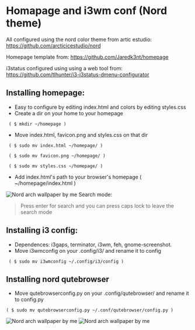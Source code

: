 # Homapage and i3wm conf (Nord theme)

All configured using the nord color theme from artic estudio: https://github.com/arcticicestudio/nord

Homepage template from: https://github.com/Jaredk3nt/homepage

i3status configured using using a web tool from: https://github.com/tlhunter/i3-i3status-dmenu-configurator





## Installing homepage:

* Easy to configure by editing index.html and colors by editing styles.css
* Create a dir on your home to your homepage

``` ( $ mkdir ~/homepage )```

* Move index.html, favicon.png and styles.css on that dir

``` ( $ sudo mv index.html ~/homepage/ )```

``` ( $ sudo mv favicon.png ~/homepage/ )```

``` ( $ sudo mv styles.css ~/homepage/ )```

* Add index.html's path to your browser's homepage ( ~/homepage/index.html )

![Nord arch wallpaper by me](https://raw.githubusercontent.com/clans1/homapageandi3wmconf/master/homepagepreview.png)
 Search mode:
> Press enter for search and you can press caps lock to leave the search mode

## Installing i3 config:
 
* Dependences: i3gaps, terminator, i3wm, feh, gnome-screenshot.
* Move i3wmconfig on your .config/i3/ and rename it to config 

``` ( $ sudo mv i3wmconfig ~/.config/i3/config )```


## Installing nord qutebrowser

* Move qutebrowserconfig.py on your .config/qutebrowser/ and rename it to config.py 

``` ( $ sudo mv qutebrowserconfig.py ~/.conf/qutebrowser/config.py ) ```

![Nord arch wallpaper by me](https://raw.githubusercontent.com/clans1/homapageandi3wmconf/master/nordqutebrowser.png)
![Nord arch wallpaper by me](https://raw.githubusercontent.com/clans1/homapageandi3wmconf/master/nordqutebrowser1.png)
